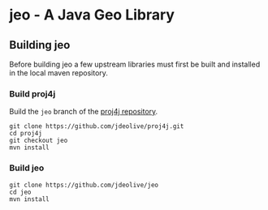 # jeo - A Java Geo Library

## Building jeo

Before building jeo a few upstream libraries must first be built and installed in the 
local maven repository.

### Build proj4j

Build the ``jeo`` branch of the [proj4j repository](https://github.com/jdeolive/proj4j).

    git clone https://github.com/jdeolive/proj4j.git
    cd proj4j
    git checkout jeo
    mvn install

### Build jeo

    git clone https://github.com/jdeolive/jeo
    cd jeo
    mvn install
